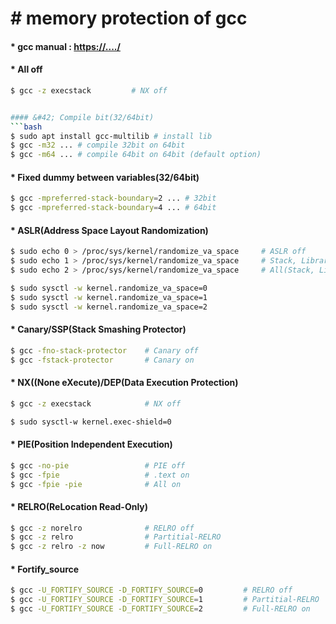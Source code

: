 # &#35; memory protection of gcc

#### &#42; gcc manual : <https://..../>

#### &#42; All off
```bash
$ gcc -z execstack         # NX off


#### &#42; Compile bit(32/64bit)
```bash
$ sudo apt install gcc-multilib # install lib
$ gcc -m32 ... # compile 32bit on 64bit
$ gcc -m64 ... # compile 64bit on 64bit (default option)
```

#### &#42; Fixed dummy between variables(32/64bit)
```bash
$ gcc -mpreferred-stack-boundary=2 ... # 32bit
$ gcc -mpreferred-stack-boundary=4 ... # 64bit
```


#### &#42; ASLR(Address Space Layout Randomization)
```bash
$ sudo echo 0 > /proc/sys/kernel/randomize_va_space     # ASLR off
$ sudo echo 1 > /proc/sys/kernel/randomize_va_space     # Stack, Library on
$ sudo echo 2 > /proc/sys/kernel/randomize_va_space     # All(Stack, Library, Heap) on

$ sudo sysctl -w kernel.randomize_va_space=0
$ sudo sysctl -w kernel.randomize_va_space=1
$ sudo sysctl -w kernel.randomize_va_space=2
```

#### &#42; Canary/SSP(Stack Smashing Protector) 
```bash
$ gcc -fno-stack-protector    # Canary off
$ gcc -fstack-protector       # Canary on
```


#### &#42; NX((None eXecute)/DEP(Data Execution Protection) 
```bash
$ gcc -z execstack            # NX off

$ sudo sysctl-w kernel.exec-shield=0 
```


#### &#42;  PIE(Position Independent Execution)
```bash
$ gcc -no-pie                 # PIE off
$ gcc -fpie                   # .text on
$ gcc -fpie -pie              # All on
```

#### &#42; RELRO(ReLocation Read-Only) 
```bash
$ gcc -z norelro              # RELRO off
$ gcc -z relro                # Partitial-RELRO
$ gcc -z relro -z now         # Full-RELRO on
```

#### &#42; Fortify_source 
```bash
$ gcc -U_FORTIFY_SOURCE -D_FORTIFY_SOURCE=0         # RELRO off
$ gcc -U_FORTIFY_SOURCE -D_FORTIFY_SOURCE=1         # Partitial-RELRO
$ gcc -U_FORTIFY_SOURCE -D_FORTIFY_SOURCE=2         # Full-RELRO on
```

